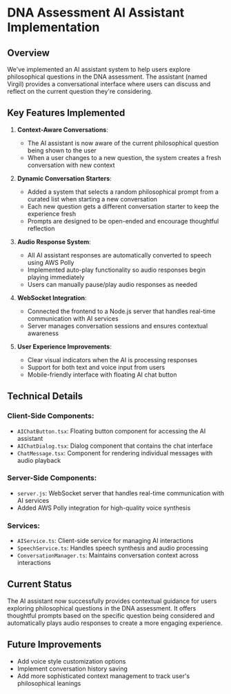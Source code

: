 # DNA Assessment AI Assistant Implementation

## Overview
We've implemented an AI assistant system to help users explore philosophical questions in the DNA assessment. The assistant (named Virgil) provides a conversational interface where users can discuss and reflect on the current question they're considering.

## Key Features Implemented

1. **Context-Aware Conversations**: 
   - The AI assistant is now aware of the current philosophical question being shown to the user
   - When a user changes to a new question, the system creates a fresh conversation with new context

2. **Dynamic Conversation Starters**:
   - Added a system that selects a random philosophical prompt from a curated list when starting a new conversation
   - Each new question gets a different conversation starter to keep the experience fresh
   - Prompts are designed to be open-ended and encourage thoughtful reflection

3. **Audio Response System**:
   - All AI assistant responses are automatically converted to speech using AWS Polly
   - Implemented auto-play functionality so audio responses begin playing immediately
   - Users can manually pause/play audio responses as needed

4. **WebSocket Integration**:
   - Connected the frontend to a Node.js server that handles real-time communication with AI services
   - Server manages conversation sessions and ensures contextual awareness

5. **User Experience Improvements**:
   - Clear visual indicators when the AI is processing responses
   - Support for both text and voice input from users
   - Mobile-friendly interface with floating AI chat button

## Technical Details

### Client-Side Components:
- `AIChatButton.tsx`: Floating button component for accessing the AI assistant
- `AIChatDialog.tsx`: Dialog component that contains the chat interface
- `ChatMessage.tsx`: Component for rendering individual messages with audio playback

### Server-Side Components:
- `server.js`: WebSocket server that handles real-time communication with AI services
- Added AWS Polly integration for high-quality voice synthesis

### Services:
- `AIService.ts`: Client-side service for managing AI interactions
- `SpeechService.ts`: Handles speech synthesis and audio processing
- `ConversationManager.ts`: Maintains conversation context across interactions

## Current Status
The AI assistant now successfully provides contextual guidance for users exploring philosophical questions in the DNA assessment. It offers thoughtful prompts based on the specific question being considered and automatically plays audio responses to create a more engaging experience.

## Future Improvements
- Add voice style customization options
- Implement conversation history saving
- Add more sophisticated context management to track user's philosophical leanings